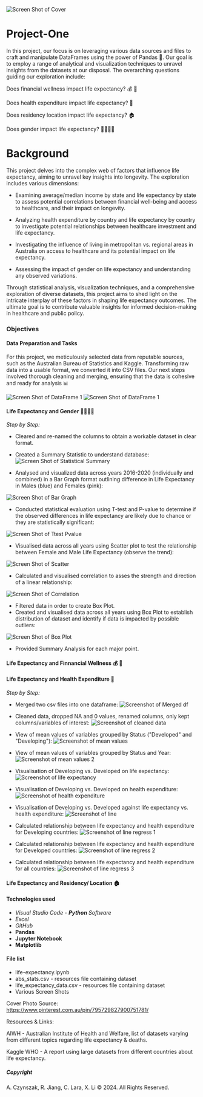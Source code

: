 ![Screen Shot of Cover](screenshots/cover.jpeg)
# Project-One

In this project, our focus is on leveraging various data sources and files to craft and manipulate DataFrames using the power of Pandas 🐼. Our goal is to employ a range of analytical and visualization techniques to unravel insights from the datasets at our disposal. The overarching questions guiding our exploration include:

Does financial wellness impact life expectancy? 💰 :money_with_wings:

Does health expenditure impact life expectancy? :hospital:

Does residency location impact life expectancy? :house:

Does gender impact life expectancy? 🧍‍♀️🧍‍♂️



# Background
This project delves into the complex web of factors that influence life expectancy, aiming to unravel key insights into longevity. The exploration includes various dimensions:

* Examining average/median income by state and life expectancy by state to assess potential correlations between financial well-being and access to healthcare, and their impact on longevity.

* Analyzing health expenditure by country and life expectancy by country to investigate potential relationships between healthcare investment and life expectancy.

* Investigating the influence of living in metropolitan vs. regional areas in Australia on access to healthcare and its potential impact on life expectancy.

* Assessing the impact of gender on life expectancy and understanding any observed variations.

Through statistical analysis, visualization techniques, and a comprehensive exploration of diverse datasets, this project aims to shed light on the intricate interplay of these factors in shaping life expectancy outcomes. The ultimate goal is to contribute valuable insights for informed decision-making in healthcare and public policy.

### Objectives

#### Data Preparation and  Tasks
For this project, we meticulously selected data from reputable sources, such as the Australian Bureau of Statistics and Kaggle. Transforming raw data into a usable format, we converted it into CSV files. Our next steps involved thorough cleaning and merging, ensuring that the data is cohesive and ready for analysis 📊

![Screen Shot of DataFrame 1](screenshots/dataset2.png)
![Screen Shot of DataFrame 1](screenshots/dataset.png)

#### Life Expectancy and Gender 🧍‍♀️🧍‍♂️

*Step by Step:* 

* Cleared and re-named the columns to obtain a workable dataset in clear format.

* Created a Summary Statistic to understand database:
![Screen Shot of Statistical Summary](screenshots/statistical.png)

* Analysed and visualized data across years 2016-2020 (individually and combined) in a Bar Graph format outlining difference in Life Expectancy in Males (blue) and Females (pink):

![Screen Shot of Bar Graph](screenshots/barallyears.png)

* Conducted statistical evaluation using T-test and P-value to determine if the observed differences in life expectancy are likely due to chance or they are statistically significant:

![Screen Shot of Ttest Pvalue](screenshots/ttestpvalue.png)

* Visualised data across all years using Scatter plot to test the relationship between Female and Male Life Expectancy (observe the trend):

![Screen Shot of Scatter](screenshots/scatter.png)

* Calculated and visualised correlation to asses the strength and direction of a linear relationship: 

![Screen Shot of Correlation](screenshots/scatterline.png)

* Filtered data in order to create Box Plot.
* Created and visualised data across all years using Box Plot to establish distribution of dataset and identify if data is impacted by possible outliers:

![Screen Shot of Box Plot](screenshots/boxplot.png)

* Provided Summary Analysis for each major point.



#### Life Expectancy and Finnancial Wellness 💰 :money_with_wings:


#### Life Expectancy and Health Expenditure :hospital:
*Step by Step:* 

* Merged two csv files into one dataframe:
![Screenshot of Merged df](screenshots/he_mergedf.png)

* Cleaned data, dropped NA and 0 values, renamed columns, only kept columns/variables of interest:
![Screenshot of cleaned data](screenshots/he_cleaned.png)

* View of mean values of variables grouped by Status ("Developed" and "Developing"):
![Screenshot of mean values](screenshots/he_mean.png)

* View of mean values of variables grouped by Status and Year:
![Screenshot of mean values 2](screenshots/he_meanyears.png)

* Visualisation of Developing vs. Developed on life expectancy:
![Screenshot of life expectancy](screenshots/lifeexpect_bar.png)

* Visualisation of Developing vs. Developed on health expenditure:
![Screenshot of health expenditure](screenshots/healthexpend_bar.png)

* Visualisation of Developing vs. Developed against life expectancy vs. health expenditure:
![Screenshot of line](screenshots/he_line.png)

* Calculated relationship between life expectancy and health expenditure for Developing countries:
![Screenshot of line regress 1](screenshots/lineregress1.png)

* Calculated relationship between life expectancy and health expenditure for Developed countries:
![Screenshot of line regress 2](screenshots/lineregress2.png)

* Calculated relationship between life expectancy and health expenditure for all countries:
![Screenshot of line regress 3](screenshots/lineregress3.png)


#### Life Expectancy and Residency/ Location :house:





#### Technologies used
* *Visual Studio Code - **Python** Software*
* *Excel* 
* *GitHub* 
* **Pandas**
* **Jupyter Notebook**
* **Matplotlib**

#### File list
* life-expectancy.ipynb
* abs_stats.csv - resources file containing dataset
* life_expectancy_data.csv - resources file containing dataset
* Various Screen Shots

Cover Photo Source: https://www.pinterest.com.au/pin/795729827900751781/

Resources & Links:

AIWH - Australian Institute of Health and Welfare, list of datasets varying from different topics regarding  life expectancy & deaths.

Kaggle WHO - A report using large datasets from different countries about life expectancy.

##### Copyright
A. Czynszak, R. Jiang, C. Lara, X. Li © 2024. All Rights Reserved.

